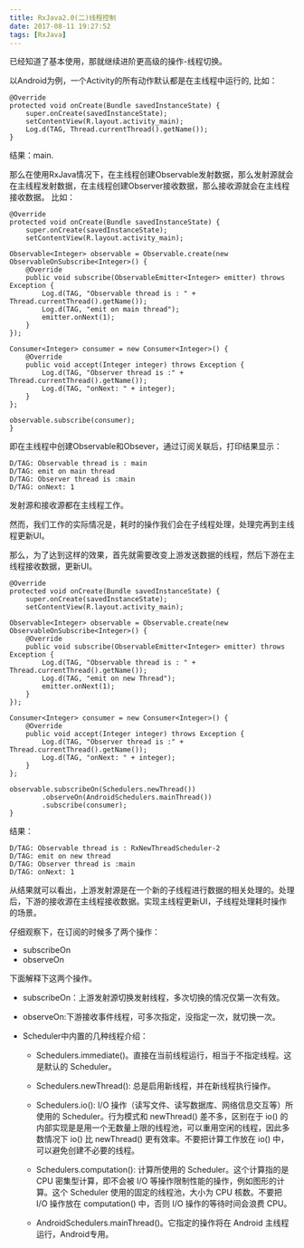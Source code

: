 ```yaml
---
title: RxJava2.0(二)线程控制
date: 2017-08-11 19:27:52
tags: [RxJava]
---
```


已经知道了基本使用，那就继续进阶更高级的操作-线程切换。

以Android为例，一个Activity的所有动作默认都是在主线程中运行的, 比如：

	@Override
    protected void onCreate(Bundle savedInstanceState) {
        super.onCreate(savedInstanceState);
        setContentView(R.layout.activity_main);
        Log.d(TAG, Thread.currentThread().getName());
    }

结果：main.

那么在使用RxJava情况下，在主线程创建Observable发射数据，那么发射源就会在主线程发射数据，在主线程创建Observer接收数据，那么接收源就会在主线程接收数据。
比如：

	@Override                                                                                       
	protected void onCreate(Bundle savedInstanceState) {                                            
	    super.onCreate(savedInstanceState);                                                         
	    setContentView(R.layout.activity_main);                                                     

    Observable<Integer> observable = Observable.create(new ObservableOnSubscribe<Integer>() {   
        @Override                                                                               
        public void subscribe(ObservableEmitter<Integer> emitter) throws Exception {            
            Log.d(TAG, "Observable thread is : " + Thread.currentThread().getName());           
            Log.d(TAG, "emit on main thread");                                                               
            emitter.onNext(1);                                                                  
        }                                                                                       
    });                                                                                         

    Consumer<Integer> consumer = new Consumer<Integer>() {                                      
        @Override                                                                               
        public void accept(Integer integer) throws Exception {                                  
            Log.d(TAG, "Observer thread is :" + Thread.currentThread().getName());              
            Log.d(TAG, "onNext: " + integer);                                                   
        }                                                                                       
    };                                                                                          

    observable.subscribe(consumer);                                                             
	}


即在主线程中创建Observable和Obsever，通过订阅关联后，打印结果显示：
	
	D/TAG: Observable thread is : main
	D/TAG: emit on main thread                    
	D/TAG: Observer thread is :main   
	D/TAG: onNext: 1
	
	
发射源和接收源都在主线程工作。

然而，我们工作的实际情况是，耗时的操作我们会在子线程处理，处理完再到主线程更新UI。

那么，为了达到这样的效果，首先就需要改变上游发送数据的线程，然后下游在主线程接收数据，更新UI。


	@Override                                                                                       
	protected void onCreate(Bundle savedInstanceState) {                                            
	    super.onCreate(savedInstanceState);                                                         
	    setContentView(R.layout.activity_main);                                                     

    Observable<Integer> observable = Observable.create(new ObservableOnSubscribe<Integer>() {   
        @Override                                                                               
        public void subscribe(ObservableEmitter<Integer> emitter) throws Exception {            
            Log.d(TAG, "Observable thread is : " + Thread.currentThread().getName());           
            Log.d(TAG, "emit on new Thread");                                                               
            emitter.onNext(1);                                                                  
        }                                                                                       
    });                                                                                         

    Consumer<Integer> consumer = new Consumer<Integer>() {                                      
        @Override                                                                               
        public void accept(Integer integer) throws Exception {                                  
            Log.d(TAG, "Observer thread is :" + Thread.currentThread().getName());              
            Log.d(TAG, "onNext: " + integer);                                                   
        }                                                                                       
    };                                                                                          

    observable.subscribeOn(Schedulers.newThread())                                              
            .observeOn(AndroidSchedulers.mainThread())                                          
            .subscribe(consumer);                                                               
	}
	
	
结果：

	D/TAG: Observable thread is : RxNewThreadScheduler-2  
	D/TAG: emit on new thread                                         
	D/TAG: Observer thread is :main                       
	D/TAG: onNext: 1
	
从结果就可以看出，上游发射源是在一个新的子线程进行数据的相关处理的。处理后，下游的接收源在主线程接收数据。实现主线程更新UI，子线程处理耗时操作的场景。

仔细观察下，在订阅的时候多了两个操作：

* subscribeOn
* observeOn

下面解释下这两个操作。

* subscribeOn：上游发射源切换发射线程，多次切换的情况仅第一次有效。
* observeOn:下游接收事件线程，可多次指定，没指定一次，就切换一次。


* Scheduler中内置的几种线程介绍：

	* Schedulers.immediate()。直接在当前线程运行，相当于不指定线程。这是默认的 Scheduler。
	
	* Schedulers.newThread(): 总是启用新线程，并在新线程执行操作。
	
	* Schedulers.io(): I/O 操作（读写文件、读写数据库、网络信息交互等）所使用的 Scheduler。行为模式和 newThread() 差不多，区别在于 io() 的内部实现是是用一个无数量上限的线程池，可以重用空闲的线程，因此多数情况下 io() 比 newThread() 更有效率。不要把计算工作放在 io() 中，可以避免创建不必要的线程。
	
	* Schedulers.computation(): 计算所使用的 Scheduler。这个计算指的是 CPU 密集型计算，即不会被 I/O 等操作限制性能的操作，例如图形的计算。这个 Scheduler 使用的固定的线程池，大小为 CPU 核数。不要把 I/O 操作放在 computation() 中，否则 I/O 操作的等待时间会浪费 CPU。
	
	* AndroidSchedulers.mainThread()。它指定的操作将在 Android 主线程运行，Android专用。
